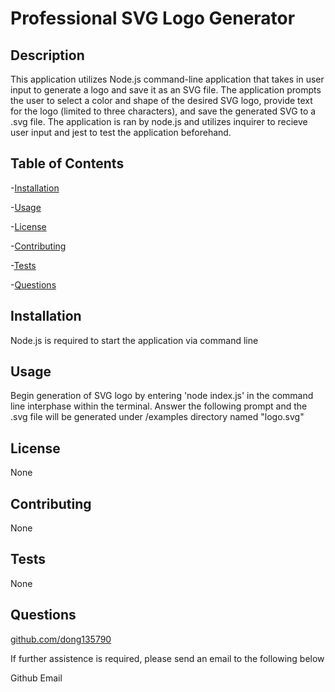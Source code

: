 # Professional SVG Logo Generator
## Description
This application utilizes Node.js command-line application that takes in user input to generate a logo and save it as an SVG file. The application prompts the user to select a color and shape of the desired SVG logo, provide text for the logo (limited to three characters), and save the generated SVG to a .svg file. The application is ran by node.js and utilizes inquirer to recieve user input and jest to test the application beforehand.

## Table of Contents
-[Installation](#installation)

-[Usage](#usage)

-[License](#license)

-[Contributing](#contributing)

-[Tests](#tests)

-[Questions](#questions)

## Installation
Node.js is required to start the application via command line

## Usage
Begin generation of SVG logo by entering 'node index.js' in the command line interphase within the terminal. Answer the following prompt and the .svg file will be generated under /examples directory named "logo.svg"

## License
None

## Contributing
None

## Tests
None

## Questions
[github.com/dong135790](https://github.com/dong135790)

If further assistence is required, please send an email to the following below

Github Email
